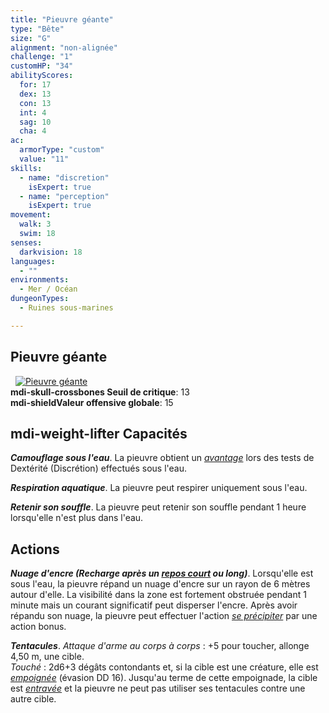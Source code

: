 ```yaml
---
title: "Pieuvre géante"
type: "Bête"
size: "G"
alignment: "non-alignée"
challenge: "1"
customHP: "34"
abilityScores:
  for: 17
  dex: 13
  con: 13
  int: 4
  sag: 10
  cha: 4
ac:
  armorType: "custom"
  value: "11"
skills:
  - name: "discretion"
    isExpert: true
  - name: "perception"
    isExpert: true
movement:
  walk: 3
  swim: 18
senses:
  darkvision: 18
languages:
  - ""
environments:
  - Mer / Océan
dungeonTypes:
  - Ruines sous-marines

---
```

## Pieuvre géante
&nbsp;
[![Pieuvre géante](https://www.douaratil.fr/illustrations/bete/pieuvregeantem.png)](https://www.douaratil.fr/illustrations/bete/pieuvregeante.jpg)  
**<v-icon>mdi-skull-crossbones</v-icon> Seuil de critique**: 13            
**<v-icon>mdi-shield</v-icon>Valeur offensive globale**: 15      
## <v-icon>mdi-weight-lifter</v-icon> Capacités
_**Camouflage sous l'eau**_. La pieuvre obtient un [_avantage_](/utiliser-les-caracteristiques/#avantage-et-desavantage) lors des tests de Dextérité (Discrétion) effectués sous l'eau.

_**Respiration aquatique**_. La pieuvre peut respirer uniquement sous l'eau.

_**Retenir son souffle**_. La pieuvre peut retenir son souffle pendant 1 heure lorsqu'elle n'est plus dans l'eau.

## Actions
_**Nuage d'encre (Recharge après un [_repos court_](/gerer-la-sante-du-personnage/#repos-court) ou long)**_. Lorsqu'elle est sous l'eau, la pieuvre répand un nuage d'encre sur un rayon de 6 mètres autour d'elle. La visibilité dans la zone est fortement obstruée pendant 1 minute mais un courant significatif peut disperser l'encre. Après avoir répandu son nuage, la pieuvre peut effectuer l'action [_se précipiter_](/combattre/#se-precipiter) par une action bonus.

_**Tentacules**_. _Attaque d'arme au corps à corps_ : +5 pour toucher, allonge 4,50 m, une cible.  
_Touché_ : 2d6+3 dégâts contondants et, si la cible est une créature, elle est [_empoignée_](/gerer-la-sante-du-personnage/#empoigne) (évasion DD 16). Jusqu'au terme de cette empoignade, la cible est [_entravée_](/gerer-la-sante-du-personnage/#entrave) et la pieuvre ne peut pas utiliser ses tentacules contre une autre cible.
